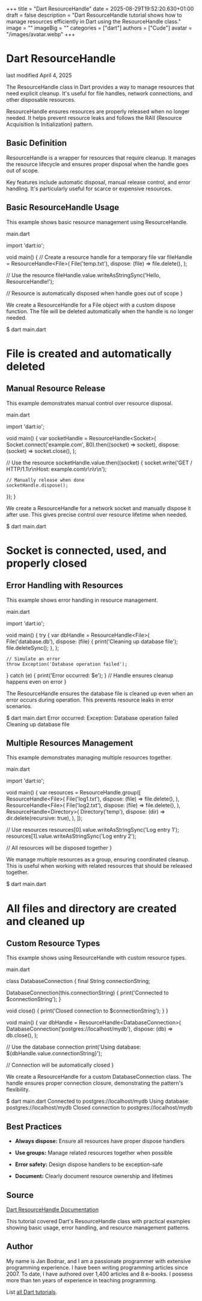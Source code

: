 +++
title = "Dart ResourceHandle"
date = 2025-08-29T19:52:20.630+01:00
draft = false
description = "Dart ResourceHandle tutorial shows how to manage resources efficiently in Dart using the ResourceHandle class."
image = ""
imageBig = ""
categories = ["dart"]
authors = ["Cude"]
avatar = "/images/avatar.webp"
+++

# Dart ResourceHandle

last modified April 4, 2025

The ResourceHandle class in Dart provides a way to manage resources
that need explicit cleanup. It's useful for file handles, network connections,
and other disposable resources.

ResourceHandle ensures resources are properly released when no longer needed.
It helps prevent resource leaks and follows the RAII (Resource Acquisition Is
Initialization) pattern.

## Basic Definition

ResourceHandle is a wrapper for resources that require cleanup.
It manages the resource lifecycle and ensures proper disposal when the handle
goes out of scope.

Key features include automatic disposal, manual release control, and error
handling. It's particularly useful for scarce or expensive resources.

## Basic ResourceHandle Usage

This example shows basic resource management using ResourceHandle.

main.dart
  

import 'dart:io';

void main() {
  // Create a resource handle for a temporary file
  var fileHandle = ResourceHandle&lt;File&gt;(
    File('temp.txt'),
    dispose: (file) =&gt; file.delete(),
  );

  // Use the resource
  fileHandle.value.writeAsStringSync('Hello, ResourceHandle!');
  
  // Resource is automatically disposed when handle goes out of scope
}

We create a ResourceHandle for a File object with a custom dispose function.
The file will be deleted automatically when the handle is no longer needed.

$ dart main.dart
# File is created and automatically deleted

## Manual Resource Release

This example demonstrates manual control over resource disposal.

main.dart
  

import 'dart:io';

void main() {
  var socketHandle = ResourceHandle&lt;Socket&gt;(
    Socket.connect('example.com', 80).then((socket) =&gt; socket),
    dispose: (socket) =&gt; socket.close(),
  );

  // Use the resource
  socketHandle.value.then((socket) {
    socket.write('GET / HTTP/1.1\r\nHost: example.com\r\n\r\n');
    
    // Manually release when done
    socketHandle.dispose();
  });
}

We create a ResourceHandle for a network socket and manually dispose it after
use. This gives precise control over resource lifetime when needed.

$ dart main.dart
# Socket is connected, used, and properly closed

## Error Handling with Resources

This example shows error handling in resource management.

main.dart
  

import 'dart:io';

void main() {
  try {
    var dbHandle = ResourceHandle&lt;File&gt;(
      File('database.db'),
      dispose: (file) {
        print('Cleaning up database file');
        file.deleteSync();
      },
    );

    // Simulate an error
    throw Exception('Database operation failed');
  } catch (e) {
    print('Error occurred: $e');
  }
  // Handle ensures cleanup happens even on error
}

The ResourceHandle ensures the database file is cleaned up even when an error
occurs during operation. This prevents resource leaks in error scenarios.

$ dart main.dart
Error occurred: Exception: Database operation failed
Cleaning up database file

## Multiple Resources Management

This example demonstrates managing multiple resources together.

main.dart
  

import 'dart:io';

void main() {
  var resources = ResourceHandle.group([
    ResourceHandle&lt;File&gt;(
      File('log1.txt'),
      dispose: (file) =&gt; file.delete(),
    ),
    ResourceHandle&lt;File&gt;(
      File('log2.txt'),
      dispose: (file) =&gt; file.delete(),
    ),
    ResourceHandle&lt;Directory&gt;(
      Directory('temp'),
      dispose: (dir) =&gt; dir.delete(recursive: true),
    ),
  ]);

  // Use resources
  resources[0].value.writeAsStringSync('Log entry 1');
  resources[1].value.writeAsStringSync('Log entry 2');
  
  // All resources will be disposed together
}

We manage multiple resources as a group, ensuring coordinated cleanup.
This is useful when working with related resources that should be released
together.

$ dart main.dart
# All files and directory are created and cleaned up

## Custom Resource Types

This example shows using ResourceHandle with custom resource types.

main.dart
  

class DatabaseConnection {
  final String connectionString;
  
  DatabaseConnection(this.connectionString) {
    print('Connected to $connectionString');
  }
  
  void close() {
    print('Closed connection to $connectionString');
  }
}

void main() {
  var dbHandle = ResourceHandle&lt;DatabaseConnection&gt;(
    DatabaseConnection('postgres://localhost/mydb'),
    dispose: (db) =&gt; db.close(),
  );

  // Use the database connection
  print('Using database: ${dbHandle.value.connectionString}');
  
  // Connection will be automatically closed
}

We create a ResourceHandle for a custom DatabaseConnection class. The handle
ensures proper connection closure, demonstrating the pattern's flexibility.

$ dart main.dart
Connected to postgres://localhost/mydb
Using database: postgres://localhost/mydb
Closed connection to postgres://localhost/mydb

## Best Practices

- **Always dispose:** Ensure all resources have proper dispose handlers

- **Use groups:** Manage related resources together when possible

- **Error safety:** Design dispose handlers to be exception-safe

- **Document:** Clearly document resource ownership and lifetimes

## Source

[Dart ResourceHandle Documentation](https://api.dart.dev/stable/dart-core/ResourceHandle-class.html)

This tutorial covered Dart's ResourceHandle class with practical examples showing
basic usage, error handling, and resource management patterns.

## Author

My name is Jan Bodnar, and I am a passionate programmer with extensive
programming experience. I have been writing programming articles since 2007.
To date, I have authored over 1,400 articles and 8 e-books. I possess more
than ten years of experience in teaching programming.

List [all Dart tutorials](/dart/).